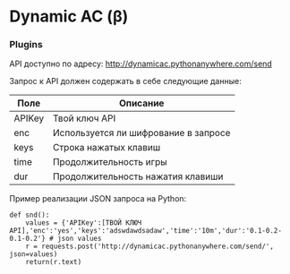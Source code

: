 <h1><a id="Dynamic_AC__0"></a>Dynamic AC (β)</h1>
<h3><a id="Plugins_3"></a>Plugins</h3>
<p>API доступно по адресу: <a href="http://dynamicac.pythonanywhere.com/send">http://dynamicac.pythonanywhere.com/send</a></p>
<p>Запрос к API должен содержать в себе следующие данные:</p>
<table class="table table-striped table-bordered">
<thead>
<tr>
<th>Поле</th>
<th>Описание</th>
</tr>
</thead>
<tbody>
<tr>
<td>APIKey</td>
<td>Твой ключ API</td>
</tr>
<tr>
<td>enc</td>
<td>Используется ли шифрование в запросе</td>
</tr>
<tr>
<td>keys</td>
<td>Строка нажатых клавиш</td>
</tr>
<tr>
<td>time</td>
<td>Продолжительность игры</td>
</tr>
<tr>
<td>dur</td>
<td>Продолжительность нажатия клавиши</td>
</tr>
</tbody>
</table>
<p>Пример реализации JSON запроса на Python:</p>
<pre><code class="language-python"><span class="hljs-function"><span class="hljs-keyword">def</span> <span class="hljs-title">snd</span><span class="hljs-params">()</span>:</span>
    values = {<span class="hljs-string">'APIKey'</span>:[ТВОЙ КЛЮЧ API],<span class="hljs-string">'enc'</span>:<span class="hljs-string">'yes'</span>,<span class="hljs-string">'keys'</span>:<span class="hljs-string">'adswdawdsadaw'</span>,<span class="hljs-string">'time'</span>:<span class="hljs-string">'10m'</span>,<span class="hljs-string">'dur'</span>:<span class="hljs-string">'0.1-0.2-0.1-0.2'</span>} <span class="hljs-comment"># json values</span>
    r = requests.post(<span class="hljs-string">'http://dynamicac.pythonanywhere.com/send/'</span>, json=values)
    <span class="hljs-keyword">return</span>(r.text)
</code></pre>
